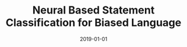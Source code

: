 ---
title: "Neural Based Statement Classification for Biased Language"
collection: publications
permalink: /publication/2019-DBLP_conf_wsdm_HubeF19
date: 2019-01-01
venue: 'Proceedings of the Twelfth {ACM} International Conference on Web Search and Data Mining, {WSDM} 2019, Melbourne, VIC, Australia, February 11-15, 2019'
---